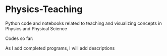 # Physics-Teaching
Python code and notebooks related to teaching and visualizing concepts in Physics and Physical Science


Codes so far:


As I add completed programs, I will add descriptions
